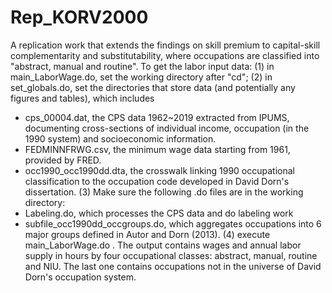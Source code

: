 # Rep_KORV2000
A replication work that extends the findings on skill premium to capital-skill complementarity and substitutability, where occupations are classified into "abstract, manual and routine". 
To get the labor input data:
(1) in main_LaborWage.do, set the working directory after "cd";
(2) in set_globals.do, set the directories that store data (and potentially any figures and tables), which includes
 - cps_00004.dat, the CPS data 1962~2019 extracted from IPUMS, documenting cross-sections of individual income, occupation (in the 1990 system) and socioeconomic information.
 - FEDMINNFRWG.csv, the minimum wage data starting from 1961, provided by FRED.
 - occ1990_occ1990dd.dta, the crosswalk linking 1990 occupational classification to the occupation code developed in David Dorn's dissertation. 
(3) Make sure the following .do files are in the working directory: 
 - Labeling.do, which processes the CPS data and do labeling work
 - subfile_occ1990dd_occgroups.do,  which aggregates occupations into 6 major groups defined in Autor and Dorn (2013). 
(4) execute main_LaborWage.do . The output contains wages and annual labor supply in hours by four occupational classes: abstract, manual, routine and NIU. The last one contains occupations not in the universe of David Dorn's occupation system. 
